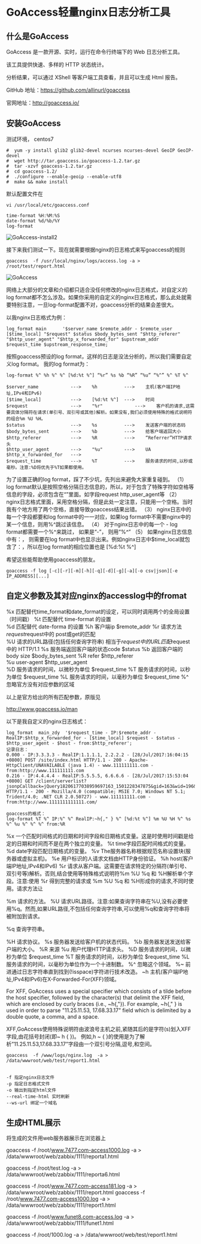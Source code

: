 # GoAccess轻量nginx日志分析工具



## 什么是GoAccess

GoAccess 是一款开源、实时，运行在命令行终端下的 Web 日志分析工具。

该工具提供快速、多样的 HTTP 状态统计。

分析结果，可以通过 XShell 等客户端工具查看，并且可以生成 Html 报告。

GitHub 地址：https://github.com/allinurl/goaccess

官网地址：http://goaccess.io/



## 安装GoAccess

测试环境， centos7

```
#  yum -y install glib2 glib2-devel ncurses ncurses-devel GeoIP GeoIP-devel
#  wget http://tar.goaccess.io/goaccess-1.2.tar.gz
#  tar -xzvf goaccess-1.2.tar.gz
#  cd goaccess-1.2/
#  ./configure --enable-geoip --enable-utf8
#  make && make install
```



默认配置文件在

```
vi /usr/local/etc/goaccess.conf

time-format %H:%M:%S
date-format %d/%b/%Y
log-format
```

![GoAccess-install2](https://imgoss.xgss.net/picgo/GoAccess-install2.jpg?aliyun)

接下来我们测试一下。现在就需要根据nginx的日志格式来写goaccess的规则

```
goaccess  -f /usr/local/nginx/logs/access.log -a > /root/test/report.html
```



![GoAccess](https://imgoss.xgss.net/picgo/GoAccess.png?aliyun)



网络上大部分的文章和介绍都只适合没任何修改的nginx日志格式，对自定义的log format都不怎么涉及。如果你采用的自定义的nginx日志格式，那么此处就需要特别注意，一旦log-format配置不对，goaccess分析的结果会差很大。 

以我nginx日志格式为例：

```
log_format main      '$server_name $remote_addr - $remote_user [$time_local] "$request" $status $body_bytes_sent "$http_referer" "$http_user_agent" "$http_x_forwarded_for" $upstream_addr $request_time $upstream_response_time;
```



按照goaccess预设的log format，这样的日志是没法分析的，所以我们需要自定义log format。 
我的log format为： 

```
log-format %^ %h %^ %^ [%d:%t %^] “%r” %s %b “%R” “%u” “%^” %^ %T %^
```



```
$server_name  			---> 	%h  		--->	主机(客户端IP地址,IPv4和IPv6)
[$time_local] 			---> 	[%d:%t %^] 	--->	时间	
$request				--->	"%r"			--->    客户机的请求,这需要具体分隔符在请求(单引号、双引号或其他)解析。如果没有,我们必须使用特殊的格式说明符的组合%m %U %H。
$status					--->	%s			--->	发送客户端的状态码
$body_bytes_sent		--->	%b			--->	给客户端返回大小
$http_referer			--->	%R			--->	“Referrer”HTTP请求头
$http_user_agent		--->	"%u"		--->	UA
$http_x_forwarded_for	--->	
$request_time			--->	%T			--->	服务请求的时间,以秒或毫秒。注意:%D将优先于%T如果都使用。
```



为了设置正确的log format，踩了不少坑，先列出来避免大家重复碰到。 
（1） log format默认是按照空格分隔日志信息的，所以，对于包含了特殊字符如空格等信息的字段，必须包含在“”里面。如字段request http_user_agent等 
（2） nginx日志格式里面，采用空格分隔，但是此处一定注意，只能用一个空格。当时我有个地方用了两个空格，直接导致goaccess结果出错。 
（3） nginx日志中的每一个字段都要和log format中的一一对应，如果log format中不需要nginx中的某一个信息，则用%^跳过该信息。 
（4） 对于nginx日志中的每一个 - log format都需要一个%^来跳过， 如果是“-”， 则用“%^” 
（5） 如果nginx日志信息中有：， 则需要在log format中也显示出来。例如nginx日志中$time_local就包含了：，所以在log format的相应位置也是 [%d:%t %^]

希望这些能帮助使用goaccess的朋友。

```
goaccess -f log [-c][-r][-m][-h][-q][-d][-g][-a][-o csv|json][-e IP_ADDRESS][...] 
```



## 自定义参数及其对应nginx的accesslog中的fromat  

%x 匹配替代time_format和date_format的设定，可以同时调用两个的全局设置（时间戳）
%t 匹配替代 time-format 的设置  
%d 匹配替代 date-forma 的设置 
%h 客户端ip  $remote_addr 
%r 请求方法  $request  
%m 请求算法  相当于$request中的 post或get的匹配  
%U 请求的URL路径(包括任何查询字符串)  相当于$request中的 URL匹配 
%H 请求的协议  相当于$request中的 HTTP/1.1 
%s 服务端返回客户端的状态code   $status 
%b 返回客户端的body size  $body_bytes_sent 
%R refer  $http_referer   
%u user-agent $http_user_agent  
%D 服务请求的时间，以微秒为单位  $request_time 
%T 服务请求的时间，以秒为单位  $request_time 
%L 服务请求的时间，以毫秒为单位   $request_time 
%^ 忽略官方没有对应参数的区域



以上是官方给出的所有匹配参数，原版见 

http://www.goaccess.io/man

以下是我自定义的nginx日志格式：

```
log_format  main_zdy  '$request_time - IP:$remote_addr - RealIP:$http_x_forwarded_for - [$time_local] $request - $status - $http_user_agent - $host - from:$http_referer';
记录日志：
0.000 - IP:3.3.3.3 - RealIP:1.1.1.1, 2.2.2.2 - [28/Jul/2017:16:04:15 +0800] POST /site/index.html HTTP/1.1 - 200 - Apache-HttpClient/UNAVAILABLE (java 1.4) - www.111111111.com - from:http://www.111111111.com
0.216 - IP:4.4.4.4 - RealIP:5.5.5.5, 6.6.6.6 - [28/Jul/2017:15:53:04 +0800] GET /client/serverlist?jsonpCallback=jQuery18206177038959697163_1501228347875&gid=163&wid=196&_=1501228353156 HTTP/1.1 - 200 - Mozilla/4.0 (compatible; MSIE 7.0; Windows NT 5.1; Trident/4.0; .NET CLR 2.0.50727) - www.111111111.com - from:http://www.1111111111111.com/

goaccess的格式：
log-format %T %^ IP:%^ %^ RealIP:~h{," } %^ [%d:%t %^] %m %U %H %^ %s %^ %u %^ %^ %^ from:%R
```




%x 一个匹配时间格式的日期和时间字段和日期格式变量。这是时使用时间戳是给定的日期和时间而不是在两个独立的变量。
%t time字段匹配时间格式的变量。
%d date字段匹配日期格式的变量。
%v The服务器名称根据规范名称设置块(服务器或虚拟主机)。
%e 用户标识的人请求文档由HTTP身份验证。
%h host(客户端IP地址,IPv4和IPv6)
%r 请求从客户端。这需要在请求特定的分隔符(单引号、双引号等)解析。否则,结合使用等特殊格式说明符%m  %U %q 和 %H解析单个字段。注意:使用 %r 得到完整的请求或 %m %U %q 和 %H形成你的请求,不同时使用。请求方法让

%m 请求的方法。
%U 请求URL路径。注意:如果查询字符串在%U,没有必要使用%q。然而,如果URL路径,不包括任何查询字符串,可以使用%q和查询字符串将被附加到请求。

%q 查询字符串。

%H 请求协议。
%s 服务器发送给客户机的状态代码。
%b 服务器发送发送给客户端的大小。
%R 来源
%u 用户代理HTTP请求头。
%D 服务请求的时间，以微秒为单位  $request_time 
%T 服务请求的时间，以秒为单位  $request_time 
%L 服务请求的时间，以毫秒为单位作为一个十进制数。
%^ 忽略这个领域。
%~ 前进通过日志字符串直到找到(!isspace)字符进行技术改造。
~h 主机(客户端IP地址,IPv4和IPv6)在X-Forwarded-For(XFF)领域。

For XFF, GoAccess uses a special specifier which consists of a tilde before the host specifier, followed by the character(s) that delimit the XFF field, which are enclosed by curly braces (i.e., ~h{,"}).
For example, ~h{," } is used in order to parse "11.25.11.53, 17.68.33.17" field which is delimited by a double quote, a comma, and a space.

XFF,GoAccess使用特殊说明符由波浪号主机之前,紧随其后的是字符(s)划入XFF字段,由花括号封闭(即~ h { })。
例如,h ~ { }的使用是为了解析”11.25.11.53,17.68.33.17”字段由一个双引号分隔,逗号,和空间。



```
goaccess  -f /www/logs/nginx.log  -a > /data/wwwroot/web/test/report1.html


-f 指定nginx日志文件
-p 指定日志格式文件
-o 输出到指定html文件
--real-time-html 实时刷新
--ws-url 绑定一个域名
```



## 生成HTML展示

将生成的文件用web服务器展示在浏览器上





































goaccess  -f /root/www.7477.com-access1000.log -a > /data/wwwroot/web/zabbix/1111/reporta1.html

goaccess  -f /root/test.log -a > /data/wwwroot/web/zabbix/1111/reporta6.html

goaccess  -f /root/www.7477.com-access181.log -a > /data/wwwroot/web/zabbix/1111/report.html
goaccess  -f /root/www.7477.com-access1000.log -a > /data/wwwroot/web/zabbix/1111/report1.html


goaccess  -f /root/www.funet8.com-access.log -a > /data/wwwroot/web/zabbix/1111/funet1.html


goaccess  -f /root/1000.log -a > /data/wwwroot/web/test/report1.html



















